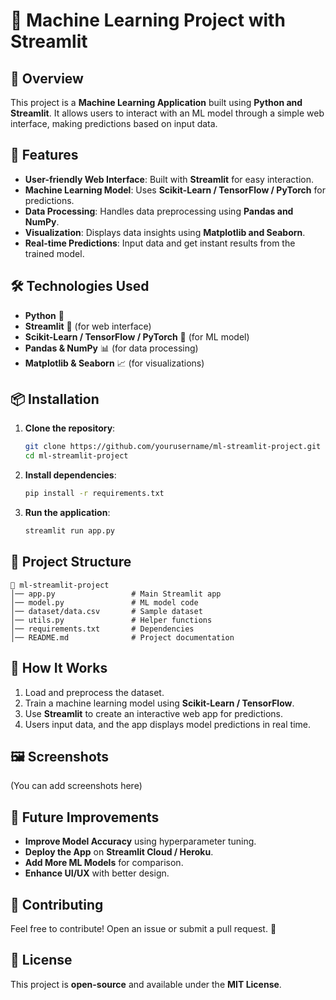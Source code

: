 # 🚀 Machine Learning Project with Streamlit

## 📌 Overview
This project is a **Machine Learning Application** built using **Python and Streamlit**. It allows users to interact with an ML model through a simple web interface, making predictions based on input data.

## 🚀 Features
- **User-friendly Web Interface**: Built with **Streamlit** for easy interaction.
- **Machine Learning Model**: Uses **Scikit-Learn / TensorFlow / PyTorch** for predictions.
- **Data Processing**: Handles data preprocessing using **Pandas and NumPy**.
- **Visualization**: Displays data insights using **Matplotlib and Seaborn**.
- **Real-time Predictions**: Input data and get instant results from the trained model.

## 🛠️ Technologies Used
- **Python** 🐍
- **Streamlit** 🎨 (for web interface)
- **Scikit-Learn / TensorFlow / PyTorch** 🤖 (for ML model)
- **Pandas & NumPy** 📊 (for data processing)
- **Matplotlib & Seaborn** 📈 (for visualizations)

## 📦 Installation
1. **Clone the repository**:
   ```bash
   git clone https://github.com/yourusername/ml-streamlit-project.git
   cd ml-streamlit-project
   ```

2. **Install dependencies**:
   ```bash
   pip install -r requirements.txt
   ```

3. **Run the application**:
   ```bash
   streamlit run app.py
   ```

## 📁 Project Structure
```
📂 ml-streamlit-project
│── app.py                 # Main Streamlit app
│── model.py               # ML model code
│── dataset/data.csv       # Sample dataset
│── utils.py               # Helper functions
│── requirements.txt       # Dependencies
│── README.md              # Project documentation
```

## 📜 How It Works
1. Load and preprocess the dataset.
2. Train a machine learning model using **Scikit-Learn / TensorFlow**.
3. Use **Streamlit** to create an interactive web app for predictions.
4. Users input data, and the app displays model predictions in real time.

## 🖼️ Screenshots
(You can add screenshots here)

## 🎯 Future Improvements
- **Improve Model Accuracy** using hyperparameter tuning.
- **Deploy the App** on **Streamlit Cloud / Heroku**.
- **Add More ML Models** for comparison.
- **Enhance UI/UX** with better design.

## 🤝 Contributing
Feel free to contribute! Open an issue or submit a pull request. 🚀

## 📜 License
This project is **open-source** and available under the **MIT License**.
